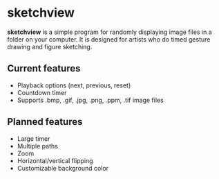 # sketchview

**sketchview** is a simple program for randomly displaying image files in a folder on your computer. 
It is designed for artists who do timed gesture drawing and figure sketching. 

## Current features
* Playback options (next, previous, reset)
* Countdown timer
* Supports .bmp, .gif, .jpg, .png, .ppm, .tif image files

## Planned features
* Large timer
* Multiple paths
* Zoom
* Horizontal/vertical flipping
* Customizable background color
